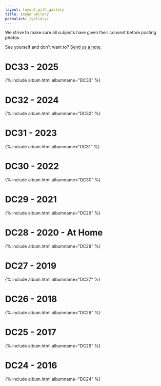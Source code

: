 ```yaml
---
layout: layout_with_gallery
title: Image Gallery
permalink: /gallery/
---
```

We strive to make sure all subjects have given their consent before posting photos.

See yourself and don't want to? [Send us a note.](mailto:info@toxicbbq.org)

<div class="gallery">
<h1>DC33 - 2025</h1>
  {% include album.html albumname="DC33" %}
</div>

<div class="gallery">
<h1>DC32 - 2024</h1>
  {% include album.html albumname="DC32" %}
</div>

<div class="gallery">
<h1>DC31 - 2023</h1>
  {% include album.html albumname="DC31" %}
</div>

<div class="gallery">
<h1>DC30 - 2022</h1>
  {% include album.html albumname="DC30" %}
</div>

<div class="gallery">
<h1>DC29 - 2021</h1>
  {% include album.html albumname="DC29" %}
</div>

<div class="gallery">
<h1>DC28 - 2020 - At Home</h1>
  {% include album.html albumname="DC28" %}
</div>

<div class="gallery">
<h1>DC27 - 2019</h1>
  {% include album.html albumname="DC27" %}
</div>

<div class="gallery">
<h1>DC26 - 2018</h1>
  {% include album.html albumname="DC26" %}
</div>

<div class="gallery">
<h1>DC25 - 2017</h1>
  {% include album.html albumname="DC25" %}
</div>

<div class="gallery">
<h1>DC24 - 2016</h1>
  {% include album.html albumname="DC24" %}
</div>
